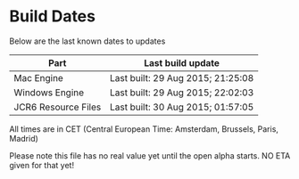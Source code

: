 # Build Dates

Below are the last known dates to updates

Part | Last build update
-----|-----
Mac Engine | Last built: 29 Aug 2015; 21:25:08
Windows Engine | Last built: 29 Aug 2015; 22:02:03
JCR6 Resource Files | Last built: 30 Aug 2015; 01:57:05
All times are in CET (Central European Time: Amsterdam, Brussels, Paris, Madrid)


Please note this file has no real value yet until the open alpha starts. NO ETA given for that yet!
